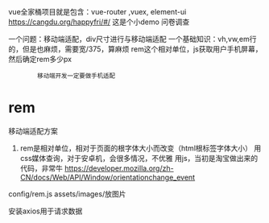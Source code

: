 vue全家桶项目就是包含：vue-router ,vuex, element-ui
https://cangdu.org/happyfri/#/ 这是个小demo 问卷调查

一个问题：移动端适配，div尺寸进行与移动端适配
一个基础知识：vh,vw,em行的，但是也麻烦，需要宽/375，算麻烦
            rem这个相对单位，js获取用户手机屏幕，然后确定rem多少px

            移动端开发一定要做手机适配

# rem
移动端适配方案
1. rem是相对单位，相对于页面的根字体大小而改变（html根标签字体大小）
    用css媒体查询，对于安卓机，会很多情况，不优雅
    用js，当初是淘宝做出来的代码，非常牛
    https://developer.mozilla.org/zh-CN/docs/Web/API/Window/orientationchange_event

config/rem.js
assets/images/放图片


安装axios用于请求数据
